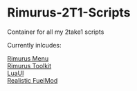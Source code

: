 # Rimurus-2T1-Scripts
Container for all my 2take1 scripts 

Currently inlcudes:

[Rimurus Menu](https://github.com/Rimmuru/Rimurus-2T1-Scripts/tree/main/Rimurus%20Scripts/Rimurus%20Menu)<br/>
[Rimurus Toolkit](https://github.com/Rimmuru/Rimurus-2T1-Scripts/tree/main/Rimurus%20Scripts/Rimurus%20Toolkit)<br/>
[LuaUI](https://github.com/Rimmuru/Rimurus-2T1-Scripts/tree/main/Rimurus%20Scripts/LuaUI)<br/>
[Realistic FuelMod](https://github.com/Rimmuru/Rimurus-2T1-Scripts/tree/main/Rimurus%20Scripts/FuelMod)

